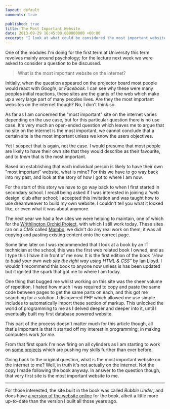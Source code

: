```yaml
---
layout: default
comments: true

published: true
title: The Most Important Website
date: 2013-09-29 16:45:00.000000000 +00:00
excerpt: "I look at what could be considored the most important website on the internet, and why it could be considored to hold this status. "
---
```


One of the modules I'm doing for the first term at University this term revolves mainly around psychology; for the lecture next week we were asked to consider a question to be discussed. 

> What is the most important website on the internet?

Initially, when the question appeared on the projector board most people would react with *Google*, or *Facebook*. I can see why these were many peoples initial reactions, these sites are the giants of the web which make up a very large part of many peoples lives. Are they the most important websites on the internet though? No, I don't think so. 

As far as I am concerned the "most important" site on the internet varies depending on the use case, but for this particular question there is no use case. It's very much an open-ended question which leaves me to argue that no site on the internet is the most important, we cannot conclude that a certain site is the most important unless we know the users objectives. 

Yet I suspect that is again, not the case. I would presume that most people are likely to have their own site that they would describe as their favourite, and to *them* that is the most important. 

Based on establishing that each individual person is likely to have their own "most important" website, what is mine?  For this we have to go way back into my past, and look at the story of how I got to where I am now. 

For the start of this story we have to go way back to when I first started in secondary school. I recall being asked if I was interested in joining a 'web design' club after school; I accepted this invitation and was taught how to use dreamweaver to build my own website. I couldn't tell you what it looked like, or even what it was about anymore. 

The next year we had a few sites we were helping to maintain, one of which for the [Writhlington Orchid Project][orchid-project], with which I still work today. These sites ran on a CMS called [Mambo][mambo], we didn't do any real work on them, it was all copying and pasting existing content onto the correct page. 

Some time later on I was recommended that I look at a book by an IT technician at the school; this was the first web related book I owned, and as I type this I have it in front of me now. It is the first edition of the book *"How to build your own web site the right way using HTML & CSS"* by Ian Lloyd. I wouldn't recommend this book to anyone now unless is has been updated but it ignited the spark that got me to where I am today.

One thing that bugged me whilst working on this site was the sheer volume of repetition. I hated how much I was required to copy and paste the same code between pages to get the same parts on each, and this got me searching for a solution. I discovered PHP which allowed me use simple includes to automatically import these section of markup. This unlocked the world of programming to me as I delved deeper and deeper into it, until I eventually built my first database powered website. 

This part of the process doesn't matter much for this article though, all that's important is that it started off my interest in programming; in making computers work *for me*. 

From that first spark I'm now firing on all cylinders as I am starting to work on [some projects][server-observer] which are pushing my skills further than ever before. 

Going back to the original question, what is the most important website on the internet to me? Well, in truth it's not actually on the internet. Not the copy I made following the book anyway. In answer to the question though, that very first site is the most important website to me. 

---

For those interested, the site built in the book was called *Bubble Under*, and does have [a version of the website online][bubble-under] for the book, albeit a little more up-to-date than the version I built all those years ago. 

[server-observer]: http://danielgroves.net/notebook/2013/08/server-observer/ "Server Observer, reliable system monitoring"
[bubble-under]: http://bubbleunder.com "Bubble Under, the tutorial website from the booked 'Build your own website the right way using HTML and CSS'"
[orchid-project]: http://wsbeorchids.org "Writhlington Orchid Project website"
[mambo]: http://www.mamboserver.com "Mambo CMS"